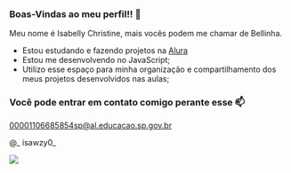 ### Boas-Vindas ao meu perfil!! 👋

Meu nome é Isabelly Christine, mais vocês podem me chamar de Bellinha.

- Estou estudando e fazendo projetos na [Alura](https://www.alura.com.br)
- Estou me desenvolvendo no JavaScript;
- Utilizo esse espaço para minha organização e compartilhamento dos meus projetos desenvolvidos nas aulas;

### Você pode entrar em contato comigo perante esse 📫

00001106685854sp@al.educacao.sp.gov.br

@_ isawzy0_

![](https://media1.tenor.com/m/7XE8QSvmoL8AAAAC/el-gato-cat.gif)
